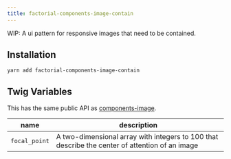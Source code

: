 ```yaml
---
title: factorial-components-image-contain
---
```


WIP: A ui pattern for responsive images that need to be contained. 

## Installation

    yarn add factorial-components-image-contain

## Twig Variables

This has the same public API as [components-image](https://github.com/factorial-io/factorial-patterns/tree/develop/source/_patterns/components/components-image).

name | description
---|---
`focal_point` | A two-dimensional array with integers to 100 that describe the center of attention of an image
